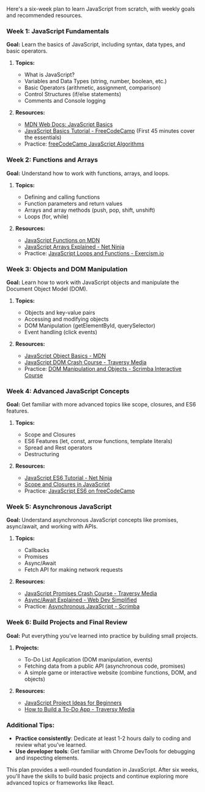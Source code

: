 Here's a six-week plan to learn JavaScript from scratch, with weekly goals and recommended resources.

### **Week 1: JavaScript Fundamentals**
**Goal:** Learn the basics of JavaScript, including syntax, data types, and basic operators.

1. **Topics:**
   - What is JavaScript?
   - Variables and Data Types (string, number, boolean, etc.)
   - Basic Operators (arithmetic, assignment, comparison)
   - Control Structures (if/else statements)
   - Comments and Console logging

2. **Resources:**
   - [MDN Web Docs: JavaScript Basics](https://developer.mozilla.org/en-US/docs/Web/JavaScript/Guide/Introduction)
   - [JavaScript Basics Tutorial - FreeCodeCamp](https://www.youtube.com/watch?v=PkZNo7MFNFg) (First 45 minutes cover the essentials)
   - Practice: [freeCodeCamp JavaScript Algorithms](https://www.freecodecamp.org/learn/javascript-algorithms-and-data-structures/basic-javascript/)

### **Week 2: Functions and Arrays**
**Goal:** Understand how to work with functions, arrays, and loops.

1. **Topics:**
   - Defining and calling functions
   - Function parameters and return values
   - Arrays and array methods (push, pop, shift, unshift)
   - Loops (for, while)

2. **Resources:**
   - [JavaScript Functions on MDN](https://developer.mozilla.org/en-US/docs/Web/JavaScript/Guide/Functions)
   - [JavaScript Arrays Explained - Net Ninja](https://www.youtube.com/watch?v=R8rmfD9Y5-c)
   - Practice: [JavaScript Loops and Functions - Exercism.io](https://exercism.org/tracks/javascript/exercises)

### **Week 3: Objects and DOM Manipulation**
**Goal:** Learn how to work with JavaScript objects and manipulate the Document Object Model (DOM).

1. **Topics:**
   - Objects and key-value pairs
   - Accessing and modifying objects
   - DOM Manipulation (getElementById, querySelector)
   - Event handling (click events)

2. **Resources:**
   - [JavaScript Object Basics - MDN](https://developer.mozilla.org/en-US/docs/Learn/JavaScript/Objects/Basics)
   - [JavaScript DOM Crash Course - Traversy Media](https://www.youtube.com/watch?v=0ik6X4DJKCc)
   - Practice: [DOM Manipulation and Objects - Scrimba Interactive Course](https://scrimba.com/learn/dommanipulation)

### **Week 4: Advanced JavaScript Concepts**
**Goal:** Get familiar with more advanced topics like scope, closures, and ES6 features.

1. **Topics:**
   - Scope and Closures
   - ES6 Features (let, const, arrow functions, template literals)
   - Spread and Rest operators
   - Destructuring

2. **Resources:**
   - [JavaScript ES6 Tutorial - Net Ninja](https://www.youtube.com/watch?v=iWOYAxlnaww&list=PL4cUxeGkcC9hOkGbwzgYFmaxB5K_H4wWv)
   - [Scope and Closures in JavaScript](https://www.youtube.com/watch?v=-xqJo5VRP4A)
   - Practice: [JavaScript ES6 on freeCodeCamp](https://www.freecodecamp.org/learn/javascript-algorithms-and-data-structures/es6/)

### **Week 5: Asynchronous JavaScript**
**Goal:** Understand asynchronous JavaScript concepts like promises, async/await, and working with APIs.

1. **Topics:**
   - Callbacks
   - Promises
   - Async/Await
   - Fetch API for making network requests

2. **Resources:**
   - [JavaScript Promises Crash Course - Traversy Media](https://www.youtube.com/watch?v=DHvZLI7Db8E)
   - [Async/Await Explained - Web Dev Simplified](https://www.youtube.com/watch?v=V_Kr9OSfDeU)
   - Practice: [Asynchronous JavaScript - Scrimba](https://scrimba.com/learn/learnjavascript)

### **Week 6: Build Projects and Final Review**
**Goal:** Put everything you’ve learned into practice by building small projects.

1. **Projects:**
   - To-Do List Application (DOM manipulation, events)
   - Fetching data from a public API (asynchronous code, promises)
   - A simple game or interactive website (combine functions, DOM, and objects)

2. **Resources:**
   - [JavaScript Project Ideas for Beginners](https://www.freecodecamp.org/news/javascript-projects-for-beginners/)
   - [How to Build a To-Do App - Traversy Media](https://www.youtube.com/watch?v=Ttf3CEsEwMQ)

### **Additional Tips:**
- **Practice consistently**: Dedicate at least 1-2 hours daily to coding and review what you've learned.
- **Use developer tools**: Get familiar with Chrome DevTools for debugging and inspecting elements.

This plan provides a well-rounded foundation in JavaScript. After six weeks, you'll have the skills to build basic projects and continue exploring more advanced topics or frameworks like React.
